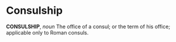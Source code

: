 # Consulship

**CONSULSHIP**, _noun_ The office of a consul; or the term of his office; applicable only to Roman consuls.